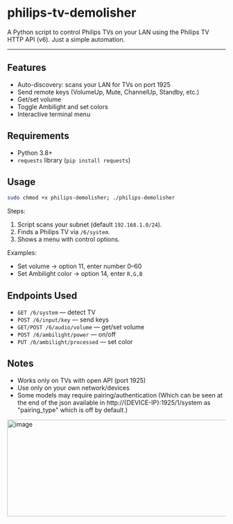 # philips-tv-demolisher

A Python script to control Philips TVs on your LAN using the Philips TV HTTP API (v6). Just a simple automation.

---

## Features

* Auto-discovery: scans your LAN for TVs on port 1925
* Send remote keys (VolumeUp, Mute, ChannelUp, Standby, etc.)
* Get/set volume
* Toggle Ambilight and set colors
* Interactive terminal menu

## Requirements

* Python 3.8+
* `requests` library (`pip install requests`)

## Usage

```bash
sudo chmod +x philips-demolisher; ./philips-demolisher
```

Steps:

1. Script scans your subnet (default `192.168.1.0/24`).
2. Finds a Philips TV via `/6/system`.
3. Shows a menu with control options.

Examples:

* Set volume → option 11, enter number 0–60
* Set Ambilight color → option 14, enter `R,G,B`

## Endpoints Used

* `GET /6/system` — detect TV
* `POST /6/input/key` — send keys
* `GET/POST /6/audio/volume` — get/set volume
* `POST /6/ambilight/power` — on/off
* `PUT /6/ambilight/processed` — set color

## Notes

* Works only on TVs with open API (port 1925)
* Use only on your own network/devices
* Some models may require pairing/authentication (Which can be seen at the end of the json available in http://{DEVICE-IP}:1925/1/system as "pairing_type" which is off by default.)
<img width="505" height="223" alt="image" src="https://github.com/user-attachments/assets/7cd0ea18-d79c-48a2-b2ff-bc6168baf375" />
